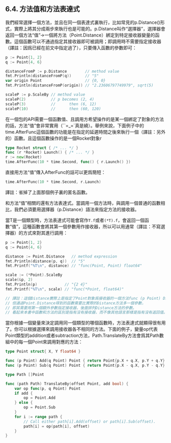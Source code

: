 ## 6.4. 方法值和方法表達式

我們經常選擇一個方法，並且在同一個表達式裏執行，比如常見的p.Distance()形式，實際上將其分成兩步來執行也是可能的。p.Distance叫作“選擇器”，選擇器會返回一個方法“值”->一個將方法（Point.Distance）綁定到特定接收器變量的函數。這個函數可以不通過指定其接收器即可被調用；即調用時不需要指定接收器（譯註：因爲已經在前文中指定過了），只要傳入函數的參數即可：

```go
p := Point{1, 2}
q := Point{4, 6}

distanceFromP := p.Distance        // method value
fmt.Println(distanceFromP(q))      // "5"
var origin Point                   // {0, 0}
fmt.Println(distanceFromP(origin)) // "2.23606797749979", sqrt(5)

scaleP := p.ScaleBy // method value
scaleP(2)           // p becomes (2, 4)
scaleP(3)           //      then (6, 12)
scaleP(10)          //      then (60, 120)
```

在一個包的API需要一個函數值、且調用方希望操作的是某一個綁定了對象的方法的話，方法“值”會非常實用（``=_=`真是繞）。舉例來說，下面例子中的time.AfterFunc這個函數的功能是在指定的延遲時間之後來執行一個（譯註：另外的）函數。且這個函數操作的是一個Rocket對象r

```go
type Rocket struct { /* ... */ }
func (r *Rocket) Launch() { /* ... */ }
r := new(Rocket)
time.AfterFunc(10 * time.Second, func() { r.Launch() })
```

直接用方法“值”傳入AfterFunc的話可以更爲簡短：

```go
time.AfterFunc(10 * time.Second, r.Launch)
```

譯註：省掉了上面那個例子裏的匿名函數。

和方法“值”相關的還有方法表達式。當調用一個方法時，與調用一個普通的函數相比，我們必須要用選擇器（p.Distance）語法來指定方法的接收器。

當T是一個類型時，方法表達式可能會寫作`T.f`或者`(*T).f`，會返回一個函數“值”，這種函數會將其第一個參數用作接收器，所以可以用通常（譯註：不寫選擇器）的方式來對其進行調用：

```go
p := Point{1, 2}
q := Point{4, 6}

distance := Point.Distance   // method expression
fmt.Println(distance(p, q))  // "5"
fmt.Printf("%T\n", distance) // "func(Point, Point) float64"

scale := (*Point).ScaleBy
scale(&p, 2)
fmt.Println(p)            // "{2 4}"
fmt.Printf("%T\n", scale) // "func(*Point, float64)"

// 譯註：這個Distance實際上是指定了Point對象爲接收器的一個方法func (p Point) Distance()，
// 但通過Point.Distance得到的函數需要比實際的Distance方法多一個參數，
// 即其需要用第一個額外參數指定接收器，後面排列Distance方法的參數。
// 看起來本書中函數和方法的區別是指有沒有接收器，而不像其他語言那樣是指有沒有返回值。
```

當你根據一個變量來決定調用同一個類型的哪個函數時，方法表達式就顯得很有用了。你可以根據選擇來調用接收器各不相同的方法。下面的例子，變量op代表Point類型的addition或者subtraction方法，Path.TranslateBy方法會爲其Path數組中的每一個Point來調用對應的方法：

```go
type Point struct{ X, Y float64 }

func (p Point) Add(q Point) Point { return Point{p.X + q.X, p.Y + q.Y} }
func (p Point) Sub(q Point) Point { return Point{p.X - q.X, p.Y - q.Y} }

type Path []Point

func (path Path) TranslateBy(offset Point, add bool) {
	var op func(p, q Point) Point
	if add {
		op = Point.Add
	} else {
		op = Point.Sub
	}
	for i := range path {
		// Call either path[i].Add(offset) or path[i].Sub(offset).
		path[i] = op(path[i], offset)
	}
}
```

